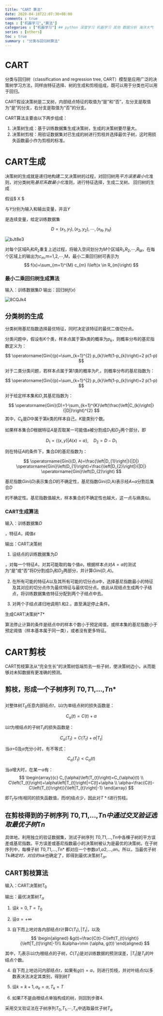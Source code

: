 ```yaml
---
title: "CART 算法"
date: 2020-04-18T22:07:30+08:00
comments : true
tags : ["机器学习","算法"]
categories : ["机器学习"] ## python 深度学习 机器学习 其他 数据分析 海洋大气
series : [others]
toc : true
summary : "分类与回归树算法"
---
```


# CART
分类与回归树（classification and regression tree, CART）模型是应用广泛的决策树学习方法，同样由特征选择、树的生成和剪枝组成，既可以用于分类也可以用于回归。

CART假设决策树是二叉树，内部结点特征的取值为“是”和“否”，左分支是取值为“是”的分支，右分支是取值为“否”的分支。

CART算法主要由以下两步组成：

1. 决策树生成：基于训练数据集生成决策树，生成的决策树要尽量大。
2. 决策树剪枝：用验证数据集对已生成的树进行剪枝并选择最优子树，这时用损失函数最小作为剪枝的标准。

# CART生成

决策树的生成就是递归地构建二叉决策树的过程，对回归树用*平方误差最小化*准则，对分类树用*基尼系数最小化*准则，进行特征选择，生成二叉树。 回归树的生成

假设$ X $

与$Y$分别为输入和输出变量，并且$Y$

是连续变量，给定训练数据集

$$ D={(x_1,y_1),(x_2,y_2),⋯,(x_N,y_N)} $$


![bJt8e3](https://cdn.jsdelivr.net/gh/Flionay/pic_bed@master/Upic/202004/bJt8e3.png)

对每个区域$R_1$和$R_2$重复上述过程，将输入空间划分为*M*个区域$R_1$,$R_2$,⋯,$R_M$，在每个区域上的输出为$c_m$,m=1,2,⋯,M，最小二乘回归树可表示为
$$
f(x)=\sum_{m=1}^{M} c_{m} I\left(x \in R_{m}\right)
$$

### 最小二乘回归树生成算法

输入：训练数据集$D$
输出：回归树$f(x)$

![8CQJk4](https://cdn.jsdelivr.net/gh/Flionay/pic_bed@master/Upic/202004/8CQJk4.png)



## 分类树的生成

分类树用基尼指数选择最优特征，同时决定该特征的最优二值切分点。

分类问题中，假设有$K$个类，样本点属于第k类的概率为$p_k$，则概率分布的基尼指数定义为：

$$
\operatorname{Gini}(p)=\sum_{k=1}^{2} p_{k}\left(1-p_{k}\right)=2 p(1-p)
$$

对于二类分类问题，若样本点属于第1类的概率为$P$,，则概率分布的基尼指数为：

$$
\operatorname{Gini}(p)=\sum_{k=1}^{2} p_{k}\left(1-p_{k}\right)=2 p(1-p)
$$

对于给定样本集和$D$,其基尼指数为：

$$
\operatorname{Gini}(D)=1-\sum_{k=1}^{K}\left(\frac{\left|C_{k}\right|}{|D|}\right)^{2}
$$
其中，$C_k$是$D$中属于第$k$类的样本自己，$K$是类别个数。

如果样本集合$D$根据特征$A$是否取某一可能值a被分割成$D_1$和$D_2$两个部分，即

$$
D_{1}=\{(x, y) | A(x)=a\}, \quad D_{2}=D-D_{1}
$$

则在特征$A$的条件下，集合$D$的基尼指数为：

$$
\operatorname{Gini}(D, A)=\frac{\left|D_{1}\right|}{|D|} \operatorname{Gini}\left(D_{1}\right)+\frac{\left|D_{2}\right|}{|D|} \operatorname{Gini}\left(D_{2}\right)
$$


基尼指数$Gini(D)$表示集合$D$的不确定性，基尼指数Gini(D,A)表示经*A*=*a*分割后集合*D*

的不确定性。基尼指数值越大，样本集合的不确定性也越大，这一点与熵类似。

### CART生成算法

输入：训练数据集$D$

，特征$A$，阈值$ε$


输出：CART决策树

1. 设结点的训练数据集为$D$

，对每一个特征$A$，对其可能取的每个值$a$，根据样本点对$A=a$的测试为“是”或“否”将$D$分割成$D_1$和$D_2$两部分，并计算$Gini(D,A)$。

2. 在所有可能的特征*A*以及其所有可能的切分点*a*中，选择基尼指数最小的特征及其对应的切分点作为最优特征与最优切分点。依此从现结点生成两个子结点，将训练数据集依特征分配到两个子结点中去。

3. 对两个子结点递归地调用1.和2.，直至满足停止条件。

生成CART决策树$*T*$

算法停止计算的条件是结点中的样本个数小于预定阈值，或样本集的基尼指数小于预定阈值（样本基本属于同一类），或者没有更多特征。

# CART剪枝

CART剪枝算法从“完全生长”的决策树低端剪去一些子树，使决策树边小，从而能够对未知数据有更准确的预测。

## 剪枝，形成一个子树序列 *T*0,*T*1,…,*T*n*

## 

对整体树$T_0$任意内部结点$t$，以$t$为单结点树的损失函数是：

$$C_α(t)=C(t)+α$$

以$t$为根结点的子树$T_t$的损失函数是：

$$
C_{\alpha}\left(T_{t}\right)=C\left(T_{t}\right)+\alpha\left|T_{t}\right|
$$

当*α*=0及*α*充分小时，有不等式：

$$
C_{\alpha}\left(T_{t}\right)<C_{\alpha}(t)
$$

当*α*增大时，在某一*α*有：
$$
\begin{array}{c}
C_{\alpha}\left(T_{t}\right)=C_{\alpha}(t) \\
C\left(T_{t}\right)+\alpha\left|T_{t}\right|=C(t)+\alpha \\
\alpha=\frac{C(t)-C\left(T_{t}\right)}{\left|T_{t}\right|-1}
\end{array}
$$

即$T_t$与$t$有相同的损失函数值，而$t$的结点少，因此对$T*t$进行剪枝。

## 在剪枝得到的子树序列  *T*0,*T*1,…,*T*n*中通过交叉验证选取最优子树*T*n*

具体地，利用独立的验证数据集，测试子树序列 *T*0,*T*1,…,*T*n中各棵子树的平方误差或基尼指数。平方误差或基尼指数最小的决策树被认为是最优的决策树。在子树序列中，每棵子树 *T*0,*T*1,…,*T*n* 都对应一个参数*α*1,*α*2,…,*α*n。所以，当最优子树*T*k*确定时，对应的*α*k*也确定了，即得到最优决策树$T_α$。

## CART剪枝算法

输入：CART决策树$T_0$


输出：最优决策树$T_α$



1. 设$k=0,T=T_0$



2. 设$α=+∞$



3. 自下而上地对各内部结点$t$计算$C(T_t),|T_t|$，以及
$$
\begin{aligned}
&g(t)=\frac{C(t)-C\left(T_{t}\right)}{\left|T_{t}\right|-1}\\
&\alpha=\min (\alpha, g(t))
\end{aligned}
$$

其中，$T_t$表示以$t$为根结点的子树，$C(T_t)$是对训练数据的预测误差，$|T_t|$是$T_t$的叶结点个数。

4. 自下而上地访问内部结点$t$，如果有$g(t)=α$，则进行剪枝，并对叶结点$t$以多数表决法决定其类别，得到树$T$



5. 设$k=k+1,α_k=α,T_k=T$



6. 如果$T$不是由根结点单独构成的树，则回到步骤4.

采用交叉验证法在子树序列$T_0$,$T_1$,⋯,$T_n$中选取最优子树$T_α$
